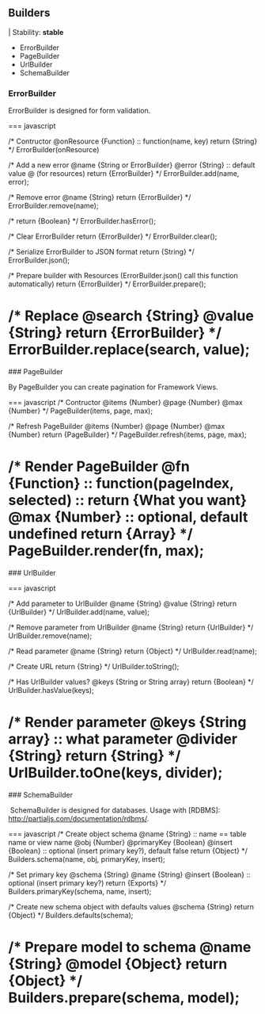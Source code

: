 ## Builders

| Stability: __stable__

- ErrorBuilder
- PageBuilder
- UrlBuilder
- SchemaBuilder

### ErrorBuilder

ErrorBuilder is designed for form validation.

=== javascript

/*
	Contructor
    @onResource {Function} :: function(name, key) return {String}
*/
ErrorBuilder(onResource)

/*
	Add a new error
	@name {String or ErrorBuilder}
	@error {String} :: default value @ (for resources)
    return {ErrorBuilder}
*/
ErrorBuilder.add(name, error);

/*
	Remove error
	@name {String}
    return {ErrorBuilder}
*/
ErrorBuilder.remove(name);

/*
    return {Boolean}
*/
ErrorBuilder.hasError();

/*
	Clear ErrorBuilder
    return {ErrorBuilder}
*/
ErrorBuilder.clear();

/*
	Serialize ErrorBuilder to JSON format
    return {String}
*/
ErrorBuilder.json();

/*
	Prepare builder with Resources (ErrorBuilder.json() call this function automatically)
    return {ErrorBuilder}
*/
ErrorBuilder.prepare();

/*
    Replace
    @search {String}
    @value {String}
    return {ErrorBuilder}
*/
ErrorBuilder.replace(search, value);
===

### PageBuilder

By PageBuilder you can create pagination for Framework Views.

=== javascript
/*
	Contructor
    @items {Number}
    @page {Number}
    @max {Number}
*/
PageBuilder(items, page, max);

/*
	Refresh PageBuilder
	@items {Number}
	@page {Number}
	@max {Number}
    return {PageBuilder}
*/
PageBuilder.refresh(items, page, max);

/*
    Render PageBuilder
    @fn {Function} :: function(pageIndex, selected) :: return {What you want}
    @max {Number} :: optional, default undefined
    return {Array}
*/
PageBuilder.render(fn, max);
===

### UrlBuilder

=== javascript

/*
	Add parameter to UrlBuilder
	@name {String}
	@value {String}
    return {UrlBuilder}
*/
UrlBuilder.add(name, value);

/*
	Remove parameter from UrlBuilder
	@name {String}
    return {UrlBuilder}
*/
UrlBuilder.remove(name);

/*
	Read parameter
	@name {String}
    return {Object}
*/
UrlBuilder.read(name);

/*
	Create URL
    return {String}
*/
UrlBuilder.toString();

/*
	Has UrlBuilder values?
	@keys {String or String array}
    return {Boolean}
*/
UrlBuilder.hasValue(keys);

/*
	Render parameter
	@keys {String array} :: what parameter
	@divider {String}
    return {String}
*/
UrlBuilder.toOne(keys, divider);
===

### SchemaBuilder

 SchemaBuilder is designed for databases. Usage with [RDBMS]: http://partialjs.com/documentation/rdbms/.

=== javascript
/*
	Create object schema
    @name {String} :: name == table name or view name
    @obj {Number}
    @primaryKey {Boolean}
    @insert {Boolean} :: optional (insert primary key?), default false
    return {Object}
*/
Builders.schema(name, obj, primaryKey, insert);

/*
	Set primary key
    @schema {String}
    @name {String}
    @insert {Boolean} :: optional (insert primary key?)
    return {Exports}
*/
Builders.primaryKey(schema, name, insert);

/*
    Create new schema object with defaults values
    @schema {String}
    return {Object}
*/
Builders.defaults(schema);

/*
    Prepare model to schema
    @name {String}
    @model {Object}
    return {Object}
*/
Builders.prepare(schema, model);
===